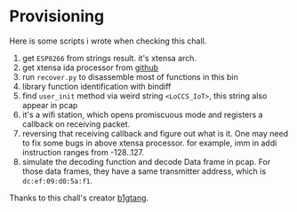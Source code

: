 # Provisioning
Here is some scripts i wrote when checking this chall.

1. get `ESP8266` from strings result. it's xtensa arch.
2. get xtensa ida processor from [github](https://github.com/themadinventor/ida-xtensa)
3. run `recover.py` to disassemble most of functions in this bin
4. library function identification with bindiff
5. find `user_init` method via weird string `<LoCCS_IoT>`, this string also appear in pcap
6. it's a wifi station, which opens promiscuous mode and registers a callback on receiving packet.
7. reversing that receiving callback and figure out what is it. One may need to fix some bugs in above xtensa processor. for example, imm in addi instruction ranges from -128..127.
8. simulate the decoding function and decode Data frame in pcap. For those data frames, they have a same transmitter address, which is `dc:ef:09:d0:5a:f1`.

Thanks to this chall's creator [b1gtang](https://github.com/b1gtang).
